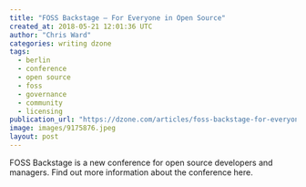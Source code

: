 ```yaml
---
title: "FOSS Backstage – For Everyone in Open Source"
created_at: 2018-05-21 12:01:36 UTC
author: "Chris Ward"
categories: writing dzone
tags:
  - berlin
  - conference
  - open source
  - foss
  - governance
  - community
  - licensing
publication_url: "https://dzone.com/articles/foss-backstage-for-everyone-in-open-source"
image: images/9175876.jpeg
layout: post
---
```

FOSS Backstage is a new conference for open source developers and managers. Find out more information about the conference here.

